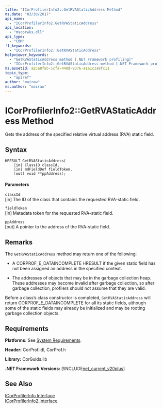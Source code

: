 ```yaml
---
title: "ICorProfilerInfo2::GetRVAStaticAddress Method"
ms.date: "03/30/2017"
api_name: 
  - "ICorProfilerInfo2.GetRVAStaticAddress"
api_location: 
  - "mscorwks.dll"
api_type: 
  - "COM"
f1_keywords: 
  - "ICorProfilerInfo2::GetRVAStaticAddress"
helpviewer_keywords: 
  - "GetRVAStaticAddress method [.NET Framework profiling]"
  - "ICorProfilerInfo2::GetRVAStaticAddress method [.NET Framework profiling]"
ms.assetid: a25a8f8b-5cfa-440d-9376-a1a1c3a9fc11
topic_type: 
  - "apiref"
author: "mairaw"
ms.author: "mairaw"
---
```

# ICorProfilerInfo2::GetRVAStaticAddress Method
Gets the address of the specified relative virtual address (RVA) static field.  
  
## Syntax  
  
```  
HRESULT GetRVAStaticAddress(  
    [in] ClassID classId,  
    [in] mdFieldDef fieldToken,  
    [out] void **ppAddress);  
```  
  
#### Parameters  
 `classId`  
 [in] The ID of the class that contains the requested RVA-static field.  
  
 `fieldToken`  
 [in] Metadata token for the requested RVA-static field.  
  
 `ppAddress`  
 [out] A pointer to the address of the RVA-static field.  
  
## Remarks  
 The `GetRVAStaticAddress` method may return one of the following:  
  
- A CORPROF_E_DATAINCOMPLETE HRESULT if the given static field has not been assigned an address in the specified context.  
  
- The addresses of objects that may be in the garbage collection heap. These addresses may become invalid after garbage collection, so after garbage collection, profilers should not assume that they are valid.  
  
 Before a class’s class constructor is completed, `GetRVAStaticAddress` will return CORPROF_E_DATAINCOMPLETE for all its static fields, although some of the static fields may already be initialized and may be rooting garbage collection objects.  
  
## Requirements  
 **Platforms:** See [System Requirements](../../../../docs/framework/get-started/system-requirements.md).  
  
 **Header:** CorProf.idl, CorProf.h  
  
 **Library:** CorGuids.lib  
  
 **.NET Framework Versions:** [!INCLUDE[net_current_v20plus](../../../../includes/net-current-v20plus-md.md)]  
  
## See Also  
 [ICorProfilerInfo Interface](../../../../docs/framework/unmanaged-api/profiling/icorprofilerinfo-interface.md)  
 [ICorProfilerInfo2 Interface](../../../../docs/framework/unmanaged-api/profiling/icorprofilerinfo2-interface.md)
